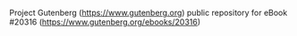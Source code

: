 Project Gutenberg (https://www.gutenberg.org) public repository for eBook #20316 (https://www.gutenberg.org/ebooks/20316)
